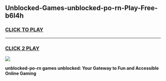 
## Unblocked-Games-unblocked-po-rn-Play-Free-b6l4h
<h3>
<a href="https://premium76.site?title=unblocked-po-rn&ref=12A">CLICK TO PLAY</a></h3>
<hr>

<h3>
<a href="https://premium76.site?title=unblocked-po-rn&ref=12A">CLICK 2 PLAY</a>
  
</h3>

<a href="https://premium76.site?title=unblocked-po-rn&ref=12A"><img src="https://clearcache.store/games.png"></a>


**unblocked-po-rn games unblocked: Your Gateway to Fun and Accessible Online Gaming**
